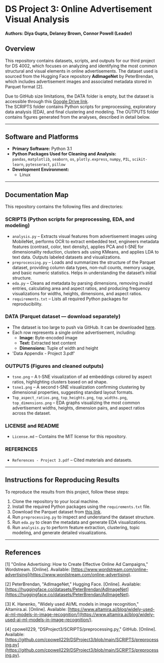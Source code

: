 # DS Project 3: Online Advertisement Visual Analysis

#### Authors: Diya Gupta, Delaney Brown, Connor Powell (Leader)

## Overview  
This repository contains datasets, scripts, and outputs for our third project for DS 4002, which focuses on analyzing and identifying the most common structural and visual elements in online advertisements. The dataset used is sourced from the Hugging Face repository **AdImageNet** by PeterBrendan, which includes advertisement images and associated metadata stored in Parquet format [2].  

Due to GitHub size limitations, the DATA folder is empty, but the dataset is accessible through this [Google Drive link](https://drive.google.com/drive/folders/1NHBysZ5VgMlqOjqfnfftpxTf-JamfPjm?usp=drive_link).  
The SCRIPTS folder contains Python scripts for preprocessing, exploratory data analysis (EDA), and final clustering and modeling. The OUTPUTS folder contains figures generated from the analyses, described in detail below.  

---

## Software and Platforms

- **Primary Software:** Python 3.1  
- **Python Packages Used for Cleaning and Analysis:**  
  `pandas`, `matplotlib`, `seaborn`, `os`, `plotly.express`, `numpy`, `PIL`, `scikit-learn`, `pytesseract`, `pillow`  
- **Development Environment:**  
  - Linux  

---

## Documentation Map

This repository contains the following files and directories:

### **SCRIPTS** (Python scripts for preprocessing, EDA, and modeling)

- `analysis.py` – Extracts visual features from advertisement images using MobileNet, performs OCR to extract embedded text, engineers metadata features (contrast, color, text density), applies PCA and t-SNE for dimensionality reduction, clusters ads using KMeans, and applies LDA to text data. Outputs labeled datasets and visualizations.
- `preprocessing.py` – Loads and summarizes the structure of the Parquet dataset, providing column data types, non-null counts, memory usage, and basic numeric statistics. Helps in understanding the dataset’s initial structure.
- `eda.py` – Cleans ad metadata by parsing dimensions, removing invalid entries, calculating area and aspect ratios, and producing frequency visualizations for widths, heights, dimensions, and aspect ratios.
- `requirements.txt` – Lists all required Python packages for reproducibility.

### **DATA** (Parquet dataset — download separately)

- The dataset is too large to push via GitHub. It can be downloaded [here](https://drive.google.com/drive/folders/1NHBysZ5VgMlqOjqfnfftpxTf-JamfPjm?usp=drive_link).
- Each row represents a single online advertisement, including:
  - **Image:** Byte-encoded image
  - **Text:** Extracted text content
  - **Dimensions:** Tuple of width and height
 - 'Data Appendix - Project 3.pdf'

### **OUTPUTS** (Figures and cleaned outputs)

- `tsne.png` – A t-SNE visualization of ad embeddings colored by aspect ratios, highlighting clusters based on ad shape.
- `tsne1.png` – A second t-SNE visualization confirming clustering by dimensional properties, suggesting standard layout formats.
- `Top_aspect_ratios.png`, `top_heights.png`, `top_widths.png`, `top_dimensions.png` – EDA graphs visualizing the most common advertisement widths, heights, dimension pairs, and aspect ratios across the dataset.

### **LICENSE** and **README**

- `License.md` – Contains the MIT license for this repository.

### **REFERENCES**
- `References - Project 3.pdf` – Cited materials and datasets.

---

## Instructions for Reproducing Results

To reproduce the results from this project, follow these steps:

1. Clone the repository to your local machine.
2. Install the required Python packages using the `requirements.txt` file.
3. Download the Parquet dataset from [this link](https://drive.google.com/drive/folders/1NHBysZ5VgMlqOjqfnfftpxTf-JamfPjm?usp=drive_link).
4. Run `preprocessing.py` to inspect and understand the dataset structure.
5. Run `eda.py` to clean the metadata and generate EDA visualizations.
6. Run `analysis.py` to perform feature extraction, clustering, topic modeling, and generate detailed visualizations.

---

## References

[1] "Online Advertising: How to Create Effective Online Ad Campaigns," Wordstream. [Online]. Available: [https://www.wordstream.com/online-advertising](https://www.wordstream.com/online-advertising).

[2] PeterBrendan, "AdImageNet," Hugging Face. [Online]. Available: [https://huggingface.co/datasets/PeterBrendan/AdImageNet](https://huggingface.co/datasets/PeterBrendan/AdImageNet).

[3] K. Hanenko, "Widely used AI/ML models in image recognition," Altamira.ai. [Online]. Available: [https://www.altamira.ai/blog/widely-used-ai-ml-models-in-image-recognition/](https://www.altamira.ai/blog/widely-used-ai-ml-models-in-image-recognition/).

[4] cpowell229, "DSProject3/SCRIPTS/preprocessing.py," GitHub. [Online]. Available: [https://github.com/cpowell229/DSProject3/blob/main/SCRIPTS/preprocessing.py](https://github.com/cpowell229/DSProject3/blob/main/SCRIPTS/preprocessing.py).

